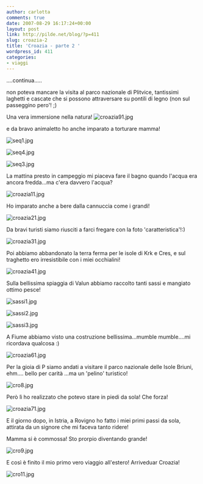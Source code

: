 ```yaml
---
author: carlotta
comments: true
date: 2007-08-29 16:17:24+00:00
layout: post
link: http://pilde.net/blog/?p=411
slug: croazia-2
title: 'Croazia - parte 2 '
wordpress_id: 411
categories:
- viaggi
---
```


....continua.....

non poteva mancare la visita al parco nazionale di Plitvice, tantissimi laghetti e cascate che si possono attraversare su pontili di legno (non sul passeggino pero'! ;)



Una vera immersione nella natura!
![croazia91.jpg]({{baseurl}}/uploads/2007/08/croazia91.jpg)




e da bravo animaletto ho anche imparato a torturare mamma!

![seq1.jpg]({{baseurl}}/uploads/2007/08/seq1.jpg)


 ![seq4.jpg]({{baseurl}}/uploads/2007/08/seq4.jpg)


![seq3.jpg]({{baseurl}}/uploads/2007/08/seq3.jpg)




La mattina presto in campeggio mi piaceva fare il bagno quando l'acqua era ancora fredda...ma c'era davvero l'acqua?

![croazia11.jpg]({{baseurl}}/uploads/2007/08/croazia11.jpg)




Ho imparato anche a bere dalla cannuccia come i grandi!

![croazia21.jpg]({{baseurl}}/uploads/2007/08/croazia21.jpg)




Da bravi turisti siamo riusciti a farci fregare con la foto 'caratteristica'!:)




![croazia31.jpg]({{baseurl}}/uploads/2007/08/croazia31.jpg)




Poi abbiamo abbandonato la terra ferma per le isole di Krk e Cres, e sul traghetto ero irresistibile con i miei occhialini!

![croazia41.jpg]({{baseurl}}/uploads/2007/08/croazia41.jpg)




Sulla bellissima spiaggia di Valun abbiamo raccolto tanti sassi e mangiato ottimo pesce!

![sassi1.jpg]({{baseurl}}/uploads/2007/08/sassi1.jpg)


![sassi2.jpg]({{baseurl}}/uploads/2007/08/sassi2.jpg)


![sassi3.jpg]({{baseurl}}/uploads/2007/08/sassi3.jpg)




A Fiume abbiamo visto una costruzione bellissima...mumble mumble....mi ricordava qualcosa :)




![croazia61.jpg]({{baseurl}}/uploads/2007/08/croazia61.jpg)




Per la gioia di P siamo andati a visitare il parco nazionale delle Isole Briuni, ehm.... bello per carità ...ma un 'pelino' turistico!

![cro8.jpg]({{baseurl}}/uploads/2007/08/cro8.jpg)




Però lì ho realizzato che potevo stare in piedi da sola! Che forza!

![croazia71.jpg]({{baseurl}}/uploads/2007/08/croazia71.jpg)




E il giorno dopo, in Istria, a Rovigno ho fatto i miei primi passi da sola, attirata da un signore che mi faceva tanto ridere!

Mamma si è commossa! Sto prorpio diventando grande!

![cro9.jpg]({{baseurl}}/uploads/2007/08/cro9.jpg)




E così è finito il mio primo vero viaggio all'estero! Arriveduar Croazia!

![cro11.jpg]({{baseurl}}/uploads/2007/08/cro11.jpg)



